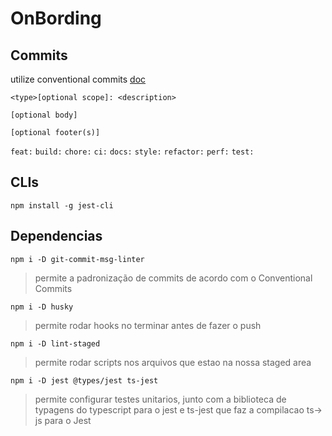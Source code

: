 # OnBording

## Commits

utilize conventional commits [doc](https://www.conventionalcommits.org/en/v1.0.0/)

```
<type>[optional scope]: <description>

[optional body]

[optional footer(s)]
```
`feat:`
`build:`
`chore:`
`ci:` 
`docs:` 
`style:`
`refactor:`
`perf:`
`test:`


## CLIs

```
npm install -g jest-cli
```

## Dependencias 

```
npm i -D git-commit-msg-linter
```
> permite a padronização de commits de acordo com o Conventional Commits

```
npm i -D husky
```
> permite rodar hooks no terminar antes de fazer o push

```
npm i -D lint-staged
```
> permite rodar scripts nos arquivos que estao na nossa staged area

```
npm i -D jest @types/jest ts-jest
```
> permite configurar testes unitarios, junto com a biblioteca de typagens do typescript para o jest e ts-jest que faz a compilacao ts-> js para o Jest

